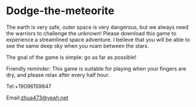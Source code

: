 # Dodge-the-meteorite

The earth is very safe, outer space is very dangerous, but we always need the warriors to challenge the unknown! Please download this game to experience a streamlined space adventure. I believe that you will be able to see the same deep sky when you roam between the stars.

The goal of the game is simple: go as far as possible!

Friendly reminder: This game is suitable for playing when your fingers are dry, and please relax after every half hour.

Tel:+19096159847

Email:zhua473@yeah.net
